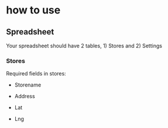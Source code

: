 # how to use #

## Spreadsheet ##

Your spreadsheet should have 2 tables, 1) Stores and 2) Settings

### Stores ###

Required fields in stores:

* Storename

* Address

* Lat

* Lng
